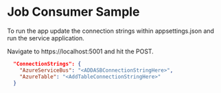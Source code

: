 # Job Consumer Sample

To run the app update the connection strings within appsettings.json and run the service application.

Navigate to https://localhost:5001 and hit the POST.

``` json
  "ConnectionStrings": {
    "AzureServiceBus": "<ADDASBConnectionStringHere>",
    "AzureTable": "<AddTableConnectionStringHere>"
  }
```